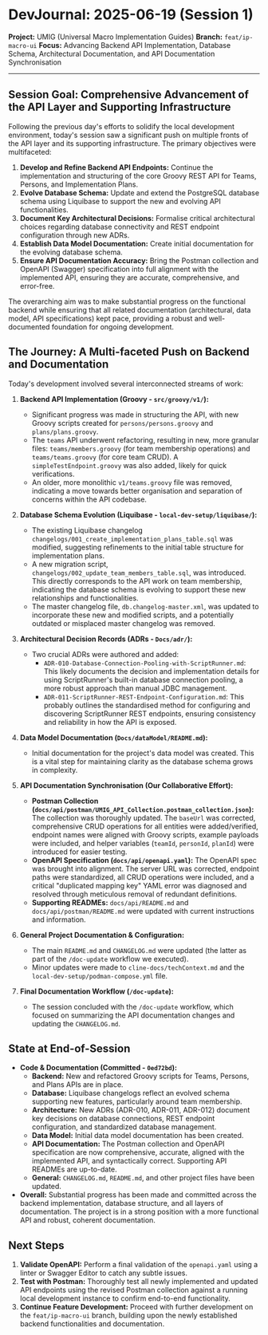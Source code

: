 # DevJournal: 2025-06-19 (Session 1)

**Project:** UMIG (Universal Macro Implementation Guides)
**Branch:** `feat/ip-macro-ui`
**Focus:** Advancing Backend API Implementation, Database Schema, Architectural Documentation, and API Documentation Synchronisation

---

## Session Goal: Comprehensive Advancement of the API Layer and Supporting Infrastructure

Following the previous day's efforts to solidify the local development environment, today's session saw a significant push on multiple fronts of the API layer and its supporting infrastructure. The primary objectives were multifaceted:
1.  **Develop and Refine Backend API Endpoints:** Continue the implementation and structuring of the core Groovy REST API for Teams, Persons, and Implementation Plans.
2.  **Evolve Database Schema:** Update and extend the PostgreSQL database schema using Liquibase to support the new and evolving API functionalities.
3.  **Document Key Architectural Decisions:** Formalise critical architectural choices regarding database connectivity and REST endpoint configuration through new ADRs.
4.  **Establish Data Model Documentation:** Create initial documentation for the evolving database schema.
5.  **Ensure API Documentation Accuracy:** Bring the Postman collection and OpenAPI (Swagger) specification into full alignment with the implemented API, ensuring they are accurate, comprehensive, and error-free.

The overarching aim was to make substantial progress on the functional backend while ensuring that all related documentation (architectural, data model, API specifications) kept pace, providing a robust and well-documented foundation for ongoing development.

## The Journey: A Multi-faceted Push on Backend and Documentation

Today's development involved several interconnected streams of work:

1.  **Backend API Implementation (Groovy - `src/groovy/v1/`):**
    *   Significant progress was made in structuring the API, with new Groovy scripts created for `persons/persons.groovy` and `plans/plans.groovy`.
    *   The `teams` API underwent refactoring, resulting in new, more granular files: `teams/members.groovy` (for team membership operations) and `teams/teams.groovy` (for core team CRUD). A `simpleTestEndpoint.groovy` was also added, likely for quick verifications.
    *   An older, more monolithic `v1/teams.groovy` file was removed, indicating a move towards better organisation and separation of concerns within the API codebase.

2.  **Database Schema Evolution (Liquibase - `local-dev-setup/liquibase/`):**
    *   The existing Liquibase changelog `changelogs/001_create_implementation_plans_table.sql` was modified, suggesting refinements to the initial table structure for implementation plans.
    *   A new migration script, `changelogs/002_update_team_members_table.sql`, was introduced. This directly corresponds to the API work on team membership, indicating the database schema is evolving to support these new relationships and functionalities.
    *   The master changelog file, `db.changelog-master.xml`, was updated to incorporate these new and modified scripts, and a potentially outdated or misplaced master changelog was removed.

3.  **Architectural Decision Records (ADRs - `Docs/adr/`):**
    *   Two crucial ADRs were authored and added:
        *   `ADR-010-Database-Connection-Pooling-with-ScriptRunner.md`: This likely documents the decision and implementation details for using ScriptRunner's built-in database connection pooling, a more robust approach than manual JDBC management.
        *   `ADR-011-ScriptRunner-REST-Endpoint-Configuration.md`: This probably outlines the standardised method for configuring and discovering ScriptRunner REST endpoints, ensuring consistency and reliability in how the API is exposed.

4.  **Data Model Documentation (`Docs/dataModel/README.md`):**
    *   Initial documentation for the project's data model was created. This is a vital step for maintaining clarity as the database schema grows in complexity.

5.  **API Documentation Synchronisation (Our Collaborative Effort):**
    *   **Postman Collection (`docs/api/postman/UMIG_API_Collection.postman_collection.json`):** The collection was thoroughly updated. The `baseUrl` was corrected, comprehensive CRUD operations for all entities were added/verified, endpoint names were aligned with Groovy scripts, example payloads were included, and helper variables (`teamId`, `personId`, `planId`) were introduced for easier testing.
    *   **OpenAPI Specification (`docs/api/openapi.yaml`):** The OpenAPI spec was brought into alignment. The server URL was corrected, endpoint paths were standardized, all CRUD operations were included, and a critical "duplicated mapping key" YAML error was diagnosed and resolved through meticulous removal of redundant definitions.
    *   **Supporting READMEs:** `docs/api/README.md` and `docs/api/postman/README.md` were updated with current instructions and information.

6.  **General Project Documentation & Configuration:**
    *   The main `README.md` and `CHANGELOG.md` were updated (the latter as part of the `/doc-update` workflow we executed).
    *   Minor updates were made to `cline-docs/techContext.md` and the `local-dev-setup/podman-compose.yml` file.

7.  **Final Documentation Workflow (`/doc-update`):**
    *   The session concluded with the `/doc-update` workflow, which focused on summarizing the API documentation changes and updating the `CHANGELOG.md`.

## State at End-of-Session

-   **Code & Documentation (Committed - `0ed72bd`):**
    *   **Backend:** New and refactored Groovy scripts for Teams, Persons, and Plans APIs are in place.
    *   **Database:** Liquibase changelogs reflect an evolved schema supporting new features, particularly around team membership.
    *   **Architecture:** New ADRs (ADR-010, ADR-011, ADR-012) document key decisions on database connections, REST endpoint configuration, and standardized database management.
    *   **Data Model:** Initial data model documentation has been created.
    *   **API Documentation:** The Postman collection and OpenAPI specification are now comprehensive, accurate, aligned with the implemented API, and syntactically correct. Supporting API READMEs are up-to-date.
    *   **General:** `CHANGELOG.md`, `README.md`, and other project files have been updated.
-   **Overall:** Substantial progress has been made and committed across the backend implementation, database structure, and all layers of documentation. The project is in a strong position with a more functional API and robust, coherent documentation.

## Next Steps

1.  **Validate OpenAPI:** Perform a final validation of the `openapi.yaml` using a linter or Swagger Editor to catch any subtle issues.
2.  **Test with Postman:** Thoroughly test all newly implemented and updated API endpoints using the revised Postman collection against a running local development instance to confirm end-to-end functionality.
3.  **Continue Feature Development:** Proceed with further development on the `feat/ip-macro-ui` branch, building upon the newly established backend functionalities and documentation.
